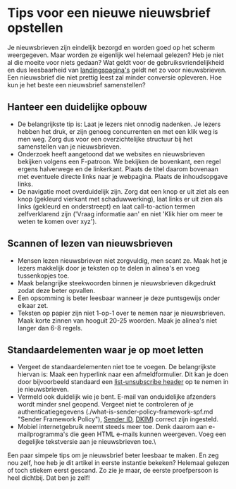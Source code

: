# Tips voor een nieuwe nieuwsbrief opstellen

Je nieuwsbrieven zijn eindelijk bezorgd en worden goed op het scherm
weergegeven. Maar worden ze eigenlijk wel helemaal gelezen? Heb je niet
al die moeite voor niets gedaan? Wat geldt voor de
gebruiksvriendelijkheid en dus leesbaarheid van
[landingspagina's](./what-to-keep-in-mind-to-create-a-good-landing-page.md "Landingspagina's")
geldt net zo voor nieuwsbrieven. Een nieuwsbrief die niet prettig leest
zal minder conversie opleveren. Hoe kun je het beste een nieuwsbrief
samenstellen?

Hanteer een duidelijke opbouw
-----------------------------

-   De belangrijkste tip is: Laat je lezers niet onnodig nadenken. Je
    lezers hebben het druk, er zijn genoeg concurrenten en met een klik
    weg is men weg. Zorg dus voor een overzichtelijke structuur bij het
    samenstellen van je nieuwsbrieven.
-   Onderzoek heeft aangetoond dat we websites en nieuwsbrieven bekijken
    volgens een F-patroon. We bekijken de bovenkant, een regel ergens
    halverwege en de linkerkant. Plaats de titel daarom bovenaan met
    eventuele directe links naar je webpagina. Plaats de inhoudsopgave
    links.
-   De navigatie moet overduidelijk zijn. Zorg dat een knop er uit ziet
    als een knop (gekleurd vierkant met schaduwwerking), laat links er
    uit zien als links (gekleurd en onderstreept) en laat call-to-action
    termen zelfverklarend zijn ('Vraag informatie aan' en niet 'Klik
    hier om meer te weten te komen over xyz').

Scannen of lezen van nieuwsbrieven
----------------------------------

-   Mensen lezen nieuwsbrieven niet zorgvuldig, men scant ze. Maak het
    je lezers makkelijk door je teksten op te delen in alinea's en voeg
    tussenkopjes toe.
-   Maak belangrijke steekwoorden binnen je nieuwsbrieven dikgedrukt
    zodat deze beter opvallen.
-   Een opsomming is beter leesbaar wanneer je deze puntsgewijs onder
    elkaar zet.
-   Teksten op papier zijn niet 1-op-1 over te nemen naar je
    nieuwsbrieven. Maak korte zinnen van hooguit 20-25 woorden. Maak je
    alinea's niet langer dan 6-8 regels.

Standaardelementen waar je op moet letten
-----------------------------------------

-   Vergeet de standaardelementen niet toe te voegen. De belangrijkste
    hiervan is: Maak een hyperlink naar een afmeldformulier. Dit kan je
    doen door bijvoorbeeld standaard een [list-unsubscribe
    header](./list-unsubscribe-header-a-reputation-improving-email-header.md "List-unsubscribe header")
    op te nemen in je nieuwsbrieven.
-   Vermeld ook duidelijk wie je bent. E-mail van onduidelijke afzenders
    wordt minder snel geopend. Vergeet niet te controleren of je
    authenticatiegegevens
    (./what-is-sender-policy-framework-spf.md "Sender Framework Policy"),
    [Sender ID](./sender-id-how-does-it-work.md "Sender ID"),
    [DKIM](./dkim-domainkey-identified-mail.md "DKIM versleuteling"))
    correct zijn ingesteld.
-   Mobiel internetgebruik neemt steeds meer toe. Denk daarom aan
    e-mailprogramma's die geen HTML e-mails kunnen weergeven. Voeg een
    degelijke tekstversie aan je nieuwsbrieven toe.\

Een paar simpele tips om je nieuwsbrief beter leesbaar te maken. En zeg
nou zelf, hoe heb je dit artikel in eerste instantie bekeken? Helemaal
gelezen of toch stiekem eerst gescand. Zo zie je maar, de eerste
proefpersoon is heel dichtbij. Dat ben je zelf!

